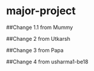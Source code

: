 # major-project

##Change 1.1 from Mummy

##Change 2 from Utkarsh

##Change 3 from Papa

##Change 4 from usharma1-be18
